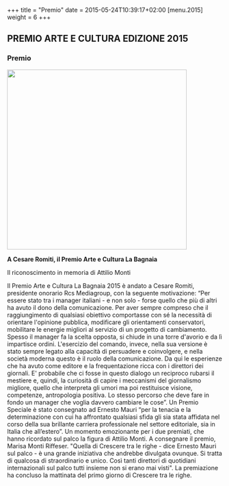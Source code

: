 +++
title = "Premio"
date = 2015-05-24T10:39:17+02:00
[menu.2015]
weight = 6
+++
##  PREMIO ARTE E CULTURA EDIZIONE 2015

### Premio

<img src="/img/premio_2015.jpg" width="420">

**A Cesare Romiti, il Premio Arte e Cultura La Bagnaia**

Il riconoscimento in memoria di Attilio Monti

Il Premio Arte e Cultura La Bagnaia 2015 è andato a Cesare Romiti, presidente onorario Rcs Mediagroup, con la seguente motivazione: “Per essere stato tra i manager italiani - e non solo - forse quello che più di altri ha avuto il dono della comunicazione. Per aver sempre compreso che il raggiungimento di qualsiasi obiettivo comportasse con sé la necessità di orientare l'opinione pubblica, modificare gli orientamenti conservatori, mobilitare le energie migliori al servizio di un progetto di cambiamento. Spesso il manager fa la scelta opposta, si chiude in una torre d'avorio e da lì impartisce ordini. L'esercizio del comando, invece, nella sua versione è stato sempre legato alla capacità di persuadere e coinvolgere, e nella società moderna questo è il ruolo della comunicazione. Da qui le esperienze che ha avuto come editore e la frequentazione ricca con i direttori dei giornali. E' probabile che ci fosse in questo dialogo un reciproco rubarsi il mestiere e, quindi, la curiosità di capire i meccanismi del giornalismo migliore, quello che interpreta gli umori ma poi restituisce visione, competenze, antropologia positiva. Lo stesso percorso che deve fare in fondo un manager che voglia davvero cambiare le cose”.
Un Premio Speciale è stato consegnato ad Ernesto Mauri “per la tenacia e la determinazione con cui ha affrontato qualsiasi sfida gli sia stata affidata nel corso della sua brillante carriera professionale nel settore editoriale, sia in Italia che all’estero”.
Un momento emozionante per i due premiati, che hanno ricordato sul palco la figura di Attilio Monti.
A consegnare il premio, Marisa Monti Riffeser. "Quella di Crescere tra le righe - dice Ernesto Mauri sul palco - è una grande iniziativa che andrebbe divulgata ovunque. Si tratta di qualcosa di straordinario e unico. Così tanti direttori di quotidiani internazionali sul palco tutti insieme non si erano mai visti". La premiazione ha concluso la mattinata del primo giorno di Crescere tra le righe.
